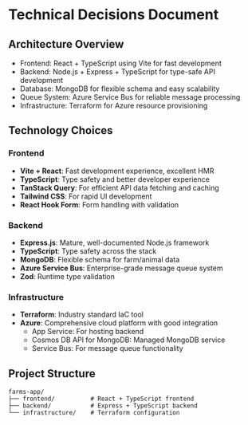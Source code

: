 # Technical Decisions Document

## Architecture Overview
- Frontend: React + TypeScript using Vite for fast development
- Backend: Node.js + Express + TypeScript for type-safe API development
- Database: MongoDB for flexible schema and easy scalability
- Queue System: Azure Service Bus for reliable message processing
- Infrastructure: Terraform for Azure resource provisioning

## Technology Choices

### Frontend
- **Vite + React**: Fast development experience, excellent HMR
- **TypeScript**: Type safety and better developer experience
- **TanStack Query**: For efficient API data fetching and caching
- **Tailwind CSS**: For rapid UI development
- **React Hook Form**: Form handling with validation

### Backend
- **Express.js**: Mature, well-documented Node.js framework
- **TypeScript**: Type safety across the stack
- **MongoDB**: Flexible schema for farm/animal data
- **Azure Service Bus**: Enterprise-grade message queue system
- **Zod**: Runtime type validation

### Infrastructure
- **Terraform**: Industry standard IaC tool
- **Azure**: Comprehensive cloud platform with good integration
  - App Service: For hosting backend
  - Cosmos DB API for MongoDB: Managed MongoDB service
  - Service Bus: For message queue functionality

## Project Structure
```
farms-app/
├── frontend/          # React + TypeScript frontend
├── backend/           # Express + TypeScript backend
└── infrastructure/    # Terraform configuration
```
